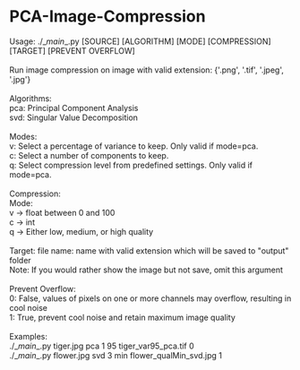 # PCA-Image-Compression

Usage: ./\__main__.py [SOURCE] [ALGORITHM] [MODE] [COMPRESSION] [TARGET] [PREVENT OVERFLOW]\
\
Run image compression on image with valid extension: {'.png', '.tif', '.jpeg', '.jpg'}\
\
Algorithms:\
pca: Principal Component Analysis\
svd: Singular Value Decomposition\
\
Modes:\
	v: Select a percentage of variance to keep. Only valid if mode=pca.\
	c: Select a number of components to keep.\
	q: Select compression level from predefined settings. Only valid if mode=pca.\
\
Compression:\
	Mode:\
		v -> float between 0 and 100\
		c -> int\
		q -> Either low, medium, or high quality\
\
Target:
	file name: name with valid extension which will be saved to "output" folder\
	Note: If you would rather show the image but not save, omit this argument\
\
Prevent Overflow:\
	0: False, values of pixels on one or more channels may overflow, resulting in cool noise\
	1: True, prevent cool noise and retain maximum image quality\
\
Examples:\
	./\__main__.py tiger.jpg pca 1 95 tiger_var95_pca.tif 0\
	./\__main__.py flower.jpg svd 3 min flower_qualMin_svd.jpg 1
